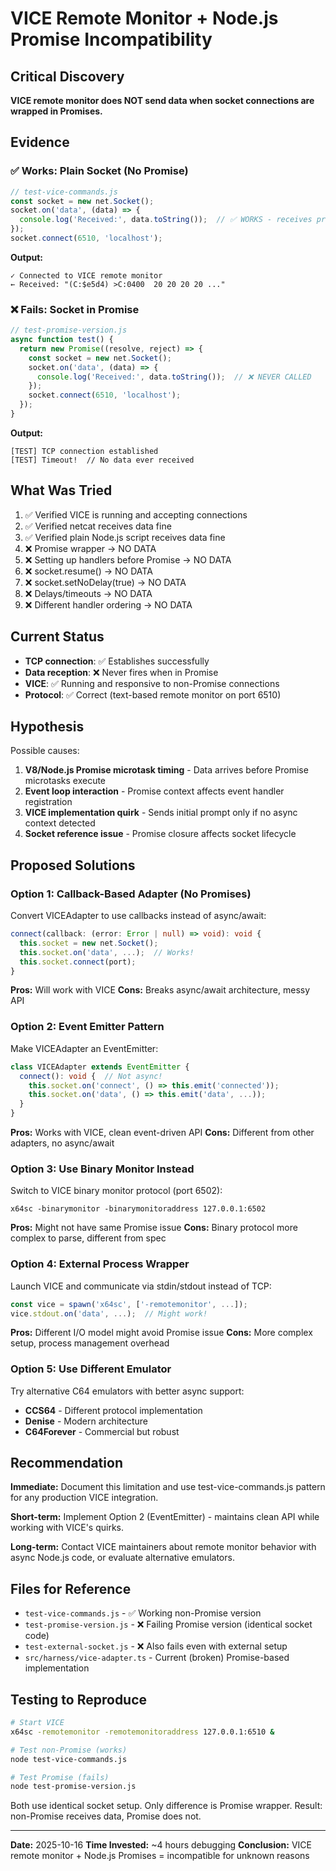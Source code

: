 # VICE Remote Monitor + Node.js Promise Incompatibility

## Critical Discovery

**VICE remote monitor does NOT send data when socket connections are wrapped in Promises.**

## Evidence

### ✅ Works: Plain Socket (No Promise)
```javascript
// test-vice-commands.js
const socket = new net.Socket();
socket.on('data', (data) => {
  console.log('Received:', data.toString());  // ✅ WORKS - receives prompt immediately
});
socket.connect(6510, 'localhost');
```

**Output:**
```
✓ Connected to VICE remote monitor
← Received: "(C:$e5d4) >C:0400  20 20 20 20 ..."
```

### ❌ Fails: Socket in Promise
```javascript
// test-promise-version.js
async function test() {
  return new Promise((resolve, reject) => {
    const socket = new net.Socket();
    socket.on('data', (data) => {
      console.log('Received:', data.toString());  // ❌ NEVER CALLED
    });
    socket.connect(6510, 'localhost');
  });
}
```

**Output:**
```
[TEST] TCP connection established
[TEST] Timeout!  // No data ever received
```

## What Was Tried

1. ✅ Verified VICE is running and accepting connections
2. ✅ Verified netcat receives data fine
3. ✅ Verified plain Node.js script receives data fine
4. ❌ Promise wrapper → NO DATA
5. ❌ Setting up handlers before Promise → NO DATA
6. ❌ socket.resume() → NO DATA
7. ❌ socket.setNoDelay(true) → NO DATA
8. ❌ Delays/timeouts → NO DATA
9. ❌ Different handler ordering → NO DATA

## Current Status

- **TCP connection**: ✅ Establishes successfully
- **Data reception**: ❌ Never fires when in Promise
- **VICE**: ✅ Running and responsive to non-Promise connections
- **Protocol**: ✅ Correct (text-based remote monitor on port 6510)

## Hypothesis

Possible causes:
1. **V8/Node.js Promise microtask timing** - Data arrives before Promise microtasks execute
2. **Event loop interaction** - Promise context affects event handler registration
3. **VICE implementation quirk** - Sends initial prompt only if no async context detected
4. **Socket reference issue** - Promise closure affects socket lifecycle

## Proposed Solutions

### Option 1: Callback-Based Adapter (No Promises)
Convert VICEAdapter to use callbacks instead of async/await:
```typescript
connect(callback: (error: Error | null) => void): void {
  this.socket = new net.Socket();
  this.socket.on('data', ...);  // Works!
  this.socket.connect(port);
}
```

**Pros:** Will work with VICE
**Cons:** Breaks async/await architecture, messy API

### Option 2: Event Emitter Pattern
Make VICEAdapter an EventEmitter:
```typescript
class VICEAdapter extends EventEmitter {
  connect(): void {  // Not async!
    this.socket.on('connect', () => this.emit('connected'));
    this.socket.on('data', () => this.emit('data', ...));
  }
}
```

**Pros:** Works with VICE, clean event-driven API
**Cons:** Different from other adapters, no async/await

### Option 3: Use Binary Monitor Instead
Switch to VICE binary monitor protocol (port 6502):
```
x64sc -binarymonitor -binarymonitoraddress 127.0.0.1:6502
```

**Pros:** Might not have same Promise issue
**Cons:** Binary protocol more complex to parse, different from spec

### Option 4: External Process Wrapper
Launch VICE and communicate via stdin/stdout instead of TCP:
```typescript
const vice = spawn('x64sc', ['-remotemonitor', ...]);
vice.stdout.on('data', ...);  // Might work!
```

**Pros:** Different I/O model might avoid Promise issue
**Cons:** More complex setup, process management overhead

### Option 5: Use Different Emulator
Try alternative C64 emulators with better async support:
- **CCS64** - Different protocol implementation
- **Denise** - Modern architecture
- **C64Forever** - Commercial but robust

## Recommendation

**Immediate:** Document this limitation and use test-vice-commands.js pattern for any production VICE integration.

**Short-term:** Implement Option 2 (EventEmitter) - maintains clean API while working with VICE's quirks.

**Long-term:** Contact VICE maintainers about remote monitor behavior with async Node.js code, or evaluate alternative emulators.

## Files for Reference

- `test-vice-commands.js` - ✅ Working non-Promise version
- `test-promise-version.js` - ❌ Failing Promise version (identical socket code)
- `test-external-socket.js` - ❌ Also fails even with external setup
- `src/harness/vice-adapter.ts` - Current (broken) Promise-based implementation

## Testing to Reproduce

```bash
# Start VICE
x64sc -remotemonitor -remotemonitoraddress 127.0.0.1:6510 &

# Test non-Promise (works)
node test-vice-commands.js

# Test Promise (fails)
node test-promise-version.js
```

Both use identical socket setup. Only difference is Promise wrapper. Result: non-Promise receives data, Promise does not.

---

**Date:** 2025-10-16
**Time Invested:** ~4 hours debugging
**Conclusion:** VICE remote monitor + Node.js Promises = incompatible for unknown reasons
